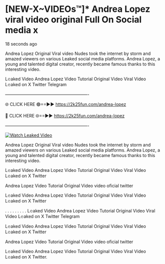 # [NEW-X~VIDEOs™]* Andrea Lopez viral video original Full On Social media x

18 seconds ago

Andrea Lopez Original Viral video Nudes took the internet by storm and amazed viewers on various Leaked social media platforms. Andrea Lopez, a young and talented digital creator, recently became famous thanks to this interesting video.

L𝚎aked Video Andrea Lopez Video Tutorial Original Video Viral Video L𝚎aked on X Twitter Telegram

———————————————————-

🌐 CLICK HERE 🟢==►► https://2k25fun.com/andrea-lopez

🔴 CLICK HERE 🌐==►► https://2k25fun.com/andrea-lopez

———————————————————-

[![Watch Leaked Video](https://miro.medium.com/v2/resize:fit:828/format:webp/1*cilzJN44JGOrTw9NJCrNHA.gif "Watch Leaked Video")](https://2k25fun.com/andrea-lopez)

Andrea Lopez Original Viral video Nudes took the internet by storm and amazed viewers on various Leaked social media platforms. Andrea Lopez, a young and talented digital creator, recently became famous thanks to this interesting video.

L𝚎aked Video Andrea Lopez Video Tutorial Original Video Viral Video L𝚎aked on X Twitter

Andrea Lopez Video Tutorial Original Video video oficial twitter

L𝚎aked Video Andrea Lopez Video Tutorial Original Video Viral Video L𝚎aked on X Twitter

. . . . . . . . . L𝚎aked Video Andrea Lopez Video Tutorial Original Video Viral Video L𝚎aked on X Twitter Telegram

L𝚎aked Video Andrea Lopez Video Tutorial Original Video Viral Video L𝚎aked on X Twitter

Andrea Lopez Video Tutorial Original Video video oficial twitter

L𝚎aked Video Andrea Lopez Video Tutorial Original Video Viral Video L𝚎aked on X Twitter.